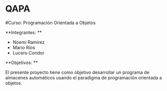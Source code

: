 # QAPA
#Curso: Programación Orientada a Objetos

**Integrantes: **

- Noemi Ramirez
- Mario Ríos
- Lucero Condor

**Objetivos: **

El presente proyecto tiene como objetivo desarrollar un programa de almacenes automáticos usando el paradigma de programación orientada a objetos.
